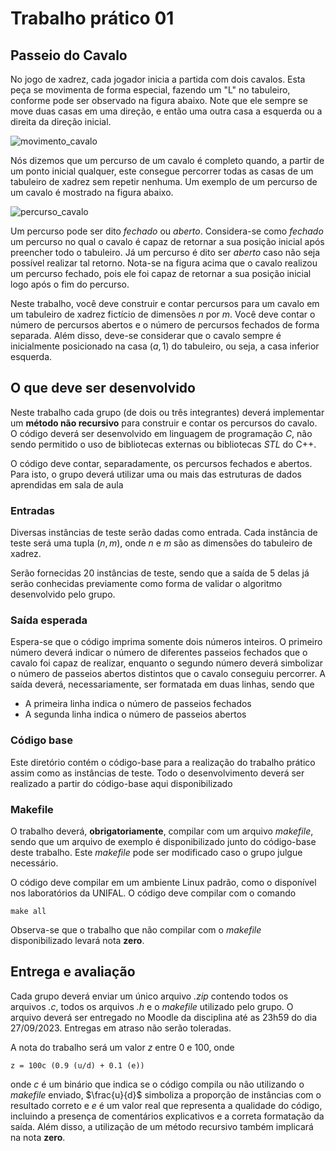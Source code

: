 # Trabalho prático 01
## Passeio do Cavalo

No jogo de xadrez, cada jogador inicia a partida com dois cavalos. Esta peça se movimenta de forma especial, fazendo um "L" no tabuleiro, conforme pode ser observado na figura abaixo. Note que ele sempre se move duas casas em uma direção, e então uma outra casa a esquerda ou a direita da direção inicial.

![movimento_cavalo](https://github.com/iagoac/dce792/assets/8388583/67070d36-f709-4d60-9993-85e1c25a1603)

Nós dizemos que um percurso de um cavalo é completo quando, a partir de um ponto inicial qualquer, este consegue percorrer todas as casas de um tabuleiro de xadrez sem repetir nenhuma. Um exemplo de um percurso de um cavalo é mostrado na figura abaixo. 

![percurso_cavalo](https://github.com/iagoac/dce792/assets/8388583/5e598c26-099a-4650-bb2b-40f3ed0a9fb9)

Um percurso pode ser dito *fechado* ou *aberto*. Considera-se como *fechado* um percurso no qual o cavalo é capaz de retornar a sua posição inicial após preencher todo o tabuleiro. Já um percurso é dito ser *aberto* caso não seja possível realizar tal retorno. Nota-se na figura acima que o cavalo realizou um percurso fechado, pois ele foi capaz de retornar a sua posição inicial logo após o fim do percurso.

Neste trabalho, você deve construir e contar percursos para um cavalo em um tabuleiro de xadrez fictício de dimensões $n$ por $m$. Você deve contar o número de percursos abertos e o número de percursos fechados de forma separada. Além disso, deve-se considerar que o cavalo sempre é inicialmente posicionado na casa $(a, 1)$ do tabuleiro, ou seja, a casa inferior esquerda.

## O que deve ser desenvolvido
Neste trabalho cada grupo (de dois ou três integrantes) deverá implementar um **método não recursivo** para construir e contar os percursos do cavalo. O código deverá ser desenvolvido em linguagem de programação *C*, não sendo permitido o uso de bibliotecas externas ou bibliotecas *STL* do C++.

O código deve contar, separadamente, os percursos fechados e abertos. Para isto, o grupo deverá utilizar uma ou mais das estruturas de dados aprendidas em sala de aula

### Entradas
Diversas instâncias de teste serão dadas como entrada. Cada instância de teste será uma tupla $(n, m)$, onde $n$ e $m$ são as dimensões do tabuleiro de xadrez.

Serão fornecidas 20 instâncias de teste, sendo que a saída de 5 delas já serão conhecidas previamente como forma de validar o algoritmo desenvolvido pelo grupo.

### Saída esperada
Espera-se que o código imprima somente dois números inteiros. O primeiro número deverá indicar o número de diferentes passeios fechados que o cavalo foi capaz de realizar, enquanto o segundo número deverá simbolizar o número de passeios abertos distintos que o cavalo conseguiu percorrer.
A saída deverá, necessariamente, ser formatada em duas linhas, sendo que
 - A primeira linha indica o número de passeios fechados
 - A segunda linha indica o número de passeios abertos

### Código base
Este diretório contém o código-base para a realização do trabalho prático assim como as instâncias de teste. Todo o desenvolvimento deverá ser realizado a partir do código-base aqui disponibilizado

### Makefile
O trabalho deverá, **obrigatoriamente**, compilar com um arquivo *makefile*, sendo que um arquivo de exemplo é disponibilizado junto do código-base deste trabalho. Este *makefile* pode ser modificado caso o grupo julgue necessário. 

O código deve compilar em um ambiente Linux padrão, como o disponível nos laboratórios da UNIFAL. O código deve compilar com o comando

    make all

Observa-se que o trabalho que não compilar com o *makefile* disponibilizado levará nota **zero**. 

## Entrega e avaliação

Cada grupo deverá enviar um único arquivo *.zip* contendo todos os arquivos *.c*, todos os arquivos *.h* e o *makefile* utilizado pelo grupo. O arquivo deverá ser entregado no Moodle da disciplina até as 23h59 do dia 27/09/2023. Entregas em atraso não serão toleradas.

A nota do trabalho será um valor $z$ entre $0$ e $100$, onde

    z = 100c (0.9 (u/d) + 0.1 (e))

onde $c$ é um binário que indica se o código compila ou não utilizando o *makefile* enviado, $\frac{u}{d}$ simboliza a proporção de instâncias com o resultado correto e $e$ é um valor real que representa a qualidade do código, incluindo a presença de comentários explicativos e a correta formatação da saída. Além disso, a utilização de um método recursivo também implicará na nota **zero**.

